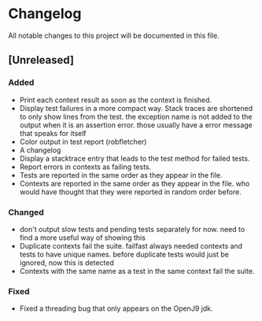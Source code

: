 # Changelog

All notable changes to this project will be documented in this file.

## [Unreleased]

### Added

- Print each context result as soon as the context is finished.
- Display test failures in a more compact way. Stack traces are shortened to only show lines from the test. the
  exception name is not added to the output when it is an assertion error. those usually have a error message that
  speaks for itself
- Color output in test report (robfletcher)
- A changelog
- Display a stacktrace entry that leads to the test method for failed tests.
- Report errors in contexts as failing tests.
- Tests are reported in the same order as they appear in the file.
- Contexts are reported in the same order as they appear in the file. who would have thought that they were reported in
  random order before.

### Changed

- don't output slow tests and pending tests separately for now. need to find a more useful way of showing this
- Duplicate contexts fail the suite. failfast always needed contexts and tests to have unique names. before duplicate
  tests would just be ignored, now this is detected
- Contexts with the same name as a test in the same context fail the suite.

### Fixed

- Fixed a threading bug that only appears on the OpenJ9 jdk.
 

